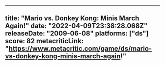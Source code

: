 
---
title: "Mario vs. Donkey Kong: Minis March Again!"
date: "2022-04-09T23:38:28.068Z"
releaseDate: "2009-06-08"
platforms: ["ds"]
score: 82
metacriticLink: "https://www.metacritic.com/game/ds/mario-vs-donkey-kong-minis-march-again!"
---
